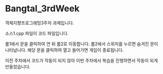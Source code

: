 # Bangtal_3rdWeek
객체지향프로그래밍3주차 과제입니다.

소스1.cpp 파일이 코드 파일입니다.

룸1에서 문을 클릭하여 연 뒤 룸2로 이동합니다.
룸2에서 스위치를 누르면 숨겨진 문이 나타납니다.
해당 문을 클릭하여 열고 들어가면 게임이 종료됩니다.

이전 주차에서 코드가 작동이 되지 않아 이번 주차에서 복습을 진행하면서 작동이 되게 만들었습니다.


